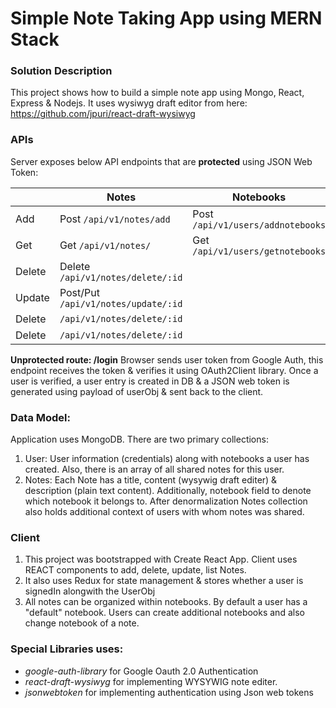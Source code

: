 # Simple Note Taking App using MERN Stack

### Solution Description
This project shows how to build a simple note app using Mongo, React, Express & Nodejs.
It uses wysiwyg draft editor from here: https://github.com/jpuri/react-draft-wysiwyg

### APIs

Server exposes below API endpoints that are **protected** using JSON Web Token:

|                |Notes                          |Notebooks                         |
|----------------|-------------------------------|-----------------------------|
|Add             |Post `/api/v1/notes/add`       | Post `/api/v1/users/addnotebooks` |
|Get             |Get `/api/v1/notes/`           |Get `/api/v1/users/getnotebooks`  |
|Delete          |Delete `/api/v1/notes/delete/:id`     ||
|Update          |Post/Put `/api/v1/notes/update/:id`     ||
|Delete          |`/api/v1/notes/delete/:id`     ||
|Delete          |`/api/v1/notes/delete/:id`     ||

**Unprotected route: /login** Browser sends user token from Google Auth, this endpoint receives the token & verifies it using OAuth2Client library. Once a user is verified, a user entry is created in DB & a JSON web token is generated using payload of userObj & sent back to the client.  

### Data Model:
Application uses MongoDB. There are two primary collections:
1.  User: User information (credentials) along with notebooks a user has created. Also, there is an array of all shared notes for this user.
2.  Notes: Each Note has a title, content (wysywig draft editer) & description (plain text content). Additionally, notebook field to denote which notebook it belongs to.
After denormalization Notes collection also holds additional context of users with whom notes was shared.

### Client
1.  This project was bootstrapped with Create React App.
Client uses REACT components to add, delete, update, list Notes.
2.  It also uses Redux for state management & stores whether a user is signedIn alongwith the UserObj
3.  All notes can be organized within notebooks. By default a user has a "default" notebook. Users can create additional notebooks and also change notebook of a note.

### Special Libraries uses:
-  *google-auth-library* for Google Oauth 2.0 Authentication
-  *react-draft-wysiwyg* for implementing WYSYWIG note editer.
-  *jsonwebtoken* for implementing authentication using Json web tokens

